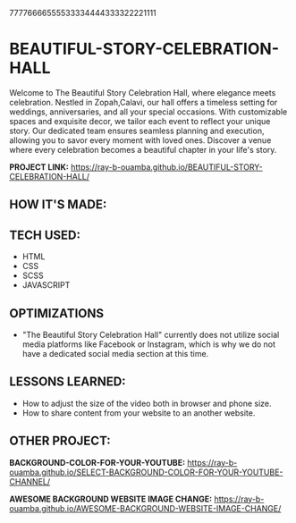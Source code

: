 77776666555533334444333322221111
# BEAUTIFUL-STORY-CELEBRATION-HALL


Welcome to The Beautiful Story Celebration Hall, where elegance meets celebration. Nestled in Zopah,Calavi, our hall offers a timeless setting for weddings, anniversaries, and all your special occasions. With customizable spaces and exquisite decor, we tailor each event to reflect your unique story. Our dedicated team ensures seamless planning and execution, allowing you to savor every moment with loved ones. Discover a venue where every celebration becomes a beautiful chapter in your life's story.

**PROJECT LINK:**  https://ray-b-ouamba.github.io/BEAUTIFUL-STORY-CELEBRATION-HALL/

## HOW IT'S MADE:
## TECH USED:
* HTML
* CSS
* SCSS
* JAVASCRIPT

## OPTIMIZATIONS
* "The Beautiful Story Celebration Hall" currently does not utilize social media platforms like Facebook or Instagram, which is why we do not have a dedicated social media section at this time.

## LESSONS LEARNED:
* How to adjust the size of the video both in browser and phone size.
* How to share content from your website to an another website.

## OTHER PROJECT:
**BACKGROUND-COLOR-FOR-YOUR-YOUTUBE:**
https://ray-b-ouamba.github.io/SELECT-BACKGROUND-COLOR-FOR-YOUR-YOUTUBE-CHANNEL/

**AWESOME BACKGROUND WEBSITE IMAGE CHANGE:**
https://ray-b-ouamba.github.io/AWESOME-BACKGROUND-WEBSITE-IMAGE-CHANGE/
